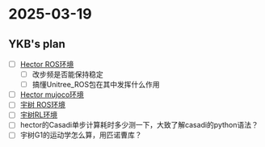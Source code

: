 # 2025-03-19
## YKB's plan
- [ ] [Hector ROS环境](https://github.com/DRCL-USC/Hector_Simulation/tree/ROS_Simulation)
	- [ ] 改步频是否能保持稳定
 	- [ ] 搞懂Unitree_ROS包在其中发挥什么作用
- [ ] [Hector mujoco环境](https://github.com/humarobot/Hector_Simulation)
- [ ] [宇树 ROS环境](https://github.com/unitreerobotics)
- [ ] [宇树RL环境](https://github.com/unitreerobotics/unitree_rl_gym/blob/main/README_zh.md)
- [ ] hector的Casadi单步计算耗时多少测一下，大致了解casadi的python语法？
- [ ] 宇树G1的运动学怎么算，用匹诺曹库？
